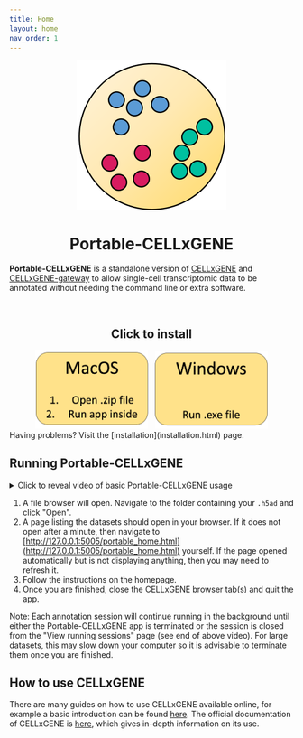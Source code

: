 ```yaml
---
title: Home
layout: home
nav_order: 1
---
```


<center><img src="assets/images/favicon_new_export_small.svg"></center>

<center><h1>Portable-CELLxGENE</h1></center>

**Portable-CELLxGENE** is a standalone version of
[CELLxGENE](https://github.com/chanzuckerberg/cellxgene) and
[CELLxGENE-gateway](https://github.com/Novartis/cellxgene-gateway) to allow
single-cell transcriptomic data to be annotated without needing the command
line or extra software.

<br>
<center>
<h2>Click to install</h2>
<a href="https://github.com/george-hall-ucl/portable-cellxgene/releases/latest/download/Install-Portable-CELLxGENE.zip"><img src="assets/images/pcxg_docs_os_macos.png" alt="Download button for MacOS version." width="200"></a>
&nbsp;
<a href="https://github.com/george-hall-ucl/portable-cellxgene/releases/download/v1.4/Install-Portable-CELLxGENE-Windows_v1_4.exe"><img src="assets/images/pcxg_docs_os_windows.png" alt="Download button for Windows version." width="200"></a>
</center>
Having problems? Visit the [installation](installation.html) page.
<br>

## Running Portable-CELLxGENE

<details>
<summary>Click to reveal video of basic Portable-CELLxGENE usage</summary>
Recorded in MacOS, but the process is similar in Windows.
<kbd><img src="assets/images/PCxG_MacOS_demo.gif" alt="Gif showing basic Portable-CELLxGENE usage."></kbd>
</details>

1. A file browser will open. Navigate to the folder containing your `.h5ad` and
   click "Open".
2. A page listing the datasets should open in your browser. If it does not open
   after a minute, then navigate to
   [http://127.0.0.1:5005/portable_home.html](http://127.0.0.1:5005/portable_home.html)
   yourself. If the page opened automatically but is not displaying anything,
   then you may need to refresh it.
3. Follow the instructions on the homepage.
4. Once you are finished, close the CELLxGENE browser tab(s) and quit the
   app.

Note: Each annotation session will continue running in the background until
either the Portable-CELLxGENE app is terminated or the session is closed from
the "View running sessions" page (see end of above video). For large datasets,
this may slow down your computer so it is advisable to terminate them once you
are finished.

## How to use CELLxGENE

There are many guides on how to use CELLxGENE available online, for example a
basic introduction can be found
[here](https://icbi-lab.github.io/cellxgene-user-guide/). The official
documentation of CELLxGENE is
[here](https://cellxgene.cziscience.com/docs/01__CellxGene), which gives
in-depth information on its use.

